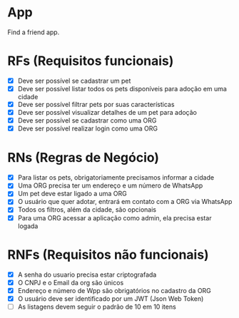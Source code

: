 # App

Find a friend app.

# RFs (Requisitos funcionais)
- [x] Deve ser possível se cadastrar um pet
- [x] Deve ser possível listar todos os pets disponíveis para adoção em uma cidade
- [x] Deve ser possível filtrar pets por suas características
- [x] Deve ser possível visualizar detalhes de um pet para adoção
- [x] Deve ser possível se cadastrar como uma ORG
- [x] Deve ser possível realizar login como uma ORG

# RNs (Regras de Negócio)
- [x] Para listar os pets, obrigatoriamente precisamos informar a cidade
- [x] Uma ORG precisa ter um endereço e um número de WhatsApp
- [x] Um pet deve estar ligado a uma ORG
- [x] O usuário que quer adotar, entrará em contato com a ORG via WhatsApp
- [x] Todos os filtros, além da cidade, são opcionais
- [x] Para uma ORG acessar a aplicação como admin, ela precisa estar logada

# RNFs (Requisitos não funcionais)
- [x] A senha do usuario precisa estar criptografada
- [x] O CNPJ e o Email da org são únicos
- [x] Endereço e número de Wpp são obrigatórios no cadastro da ORG
- [x] O usuário deve ser identificado por um JWT (Json Web Token)
- [ ] As listagens devem seguir o padrão de 10 em 10 itens